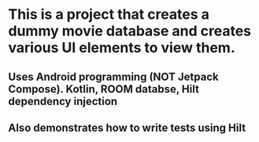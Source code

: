 # This is a project that creates a dummy movie database and creates various UI elements to view them.
## Uses Android programming (NOT Jetpack Compose). Kotlin, ROOM databse, Hilt dependency injection
## Also demonstrates how to write tests using Hilt

